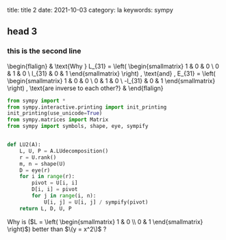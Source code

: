 title: title 2
date:  2021-10-03
category: la 
keywords: sympy


## head 3

### this is the second line

\begin{flalign}
& \text{Why } L_{31}  = \left( \begin{smallmatrix}
1 & 0 & 0 \\
0 & 1 & 0 \\
l_{31} & 0 & 1
\end{smallmatrix} \right) \,
\text{and} \, 
E_{31} = \left( \begin{smallmatrix}
1 & 0 & 0 \\
0 & 1 & 0 \\
-l_{31} & 0 & 1
\end{smallmatrix} \right) \,
\text{are inverse to each other?}  &
\end{flalign}


``` python
from sympy import *
from sympy.interactive.printing import init_printing
init_printing(use_unicode=True)
from sympy.matrices import Matrix 
from sympy import symbols, shape, eye, sympify


def LU2(A):
    L, U, P = A.LUdecomposition()
    r = U.rank()
    m, n = shape(U)
    D = eye(r)
    for i in range(r):
        pivot = U[i, i]
        D[i, i] = pivot
        for j in range(i, n):
            U[i, j] = U[i, j] / sympify(pivot)
    return L, D, U, P
```


Why is \($L = \left( \begin{smallmatrix}
1 & 0 \\
0 & 1
\end{smallmatrix} \right)$\) better than $\(y = x^2\)$ ?








